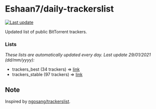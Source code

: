 
# Eshaan7/daily-trackerslist 

[![Last update](https://img.shields.io/badge/Last%20update-29/01/2021-blue.svg)](#)

Updated list of public BitTorrent trackers.

### Lists
*These lists are automatically updated every day. Last update 29/01/2021 (_dd/mm/yyyy_):*

* trackers_best (34 trackers) => [link](https://raw.githubusercontent.com/eshaan7/daily-trackerslist/master/trackers_best.txt)
* trackers_stable (97 trackers) => [link](https://raw.githubusercontent.com/eshaan7/daily-trackerslist/master/trackers_stable.txt)

## Note

Inspired by [ngosang/trackerslist](https://github.com/ngosang/trackerslist).
